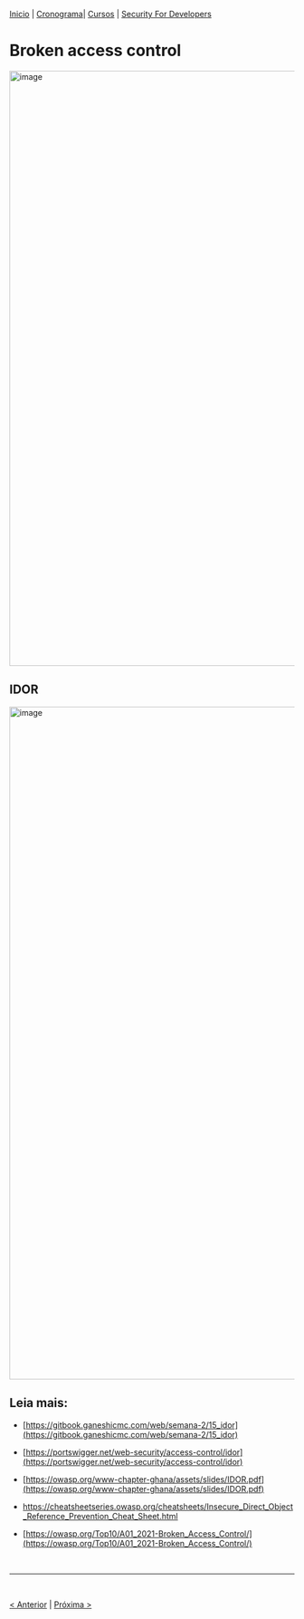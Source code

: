 [Inicio](https://rayanepimentel.github.io/InfoSec-iniciante/) | [Cronograma](https://rayanepimentel.github.io/InfoSec-iniciante/site/cronograma/cronograma.html)| [Cursos](https://rayanepimentel.github.io/InfoSec-iniciante/cursos/) | [Security For Developers](https://rayanepimentel.github.io/InfoSec-iniciante/cursos/Security-for-developers/)


# Broken access control

<img width="1051" alt="image" src="https://github.com/rayanepimentel/InfoSec-iniciante/assets/37915359/37708757-6566-4286-a4c5-85b30e8aaf0f">

## IDOR

<img width="1188" alt="image" src="https://github.com/rayanepimentel/InfoSec-iniciante/assets/37915359/5644bfd2-7276-4c47-85cd-dcf7ef5aa366">

## Leia mais:

- [https://gitbook.ganeshicmc.com/web/semana-2/15_idor](https://gitbook.ganeshicmc.com/web/semana-2/15_idor)

- [https://portswigger.net/web-security/access-control/idor](https://portswigger.net/web-security/access-control/idor)

- [https://owasp.org/www-chapter-ghana/assets/slides/IDOR.pdf](https://owasp.org/www-chapter-ghana/assets/slides/IDOR.pdf)

- [https://cheatsheetseries.owasp.org/cheatsheets/Insecure_Direct_Object_Reference_Prevention_Cheat_Sheet.html
](https://cheatsheetseries.owasp.org/cheatsheets/Insecure_Direct_Object_Reference_Prevention_Cheat_Sheet.html
)
- [https://owasp.org/Top10/A01_2021-Broken_Access_Control/](https://owasp.org/Top10/A01_2021-Broken_Access_Control/)

<br>
<hr>
<br>

[< Anterior](/cursos/Security-for-developers/) | [Próxima >](02-insecure-hash.md)